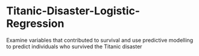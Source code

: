 # Titanic-Disaster-Logistic-Regression
Examine variables that contributed to survival and use predictive modelling to predict individuals who survived the Titanic disaster
